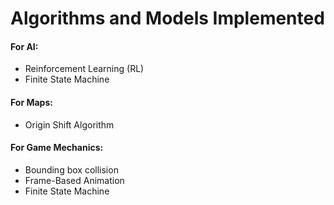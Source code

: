 <h1>Algorithms and Models Implemented</h1>
<h4>For AI:</h4>
<ul>
  <li>Reinforcement Learning (RL)</li>
  <li>Finite State Machine</li>
</ul>

<h4>For Maps:</h4>
<ul>
  <li>Origin Shift Algorithm</li>
</ul>

<h4>For Game Mechanics:</h4>
<ul>
  <li>Bounding box collision</li>
  <li>Frame-Based Animation</li>
  <li>Finite State Machine</li>
</ul>
